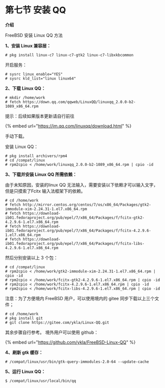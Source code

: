 # 第七节 安装 QQ

**介绍**

FreeBSD 安装 Linux QQ 方法

**1、安装 Linux 兼容层：**

`# pkg install linux-c7 linux-c7-gtk2 linux-c7-libxkbcommon`

开启服务：

```
# sysrc linux_enable="YES"
# sysrc kld_list="linux linux64"
```

**2、下载 Linux QQ：**

```
# mkdir /home/work
# fetch https://down.qq.com/qqweb/LinuxQQ/linuxqq_2.0.0-b2-1089_x86_64.rpm
```

提示：后续如果版本更新请自行前往

{% embed url="https://im.qq.com/linuxqq/download.html" %}

手动下载。

安装 Linux QQ：

```
# pkg install archivers/rpm4
# cd /compat/linux
# rpm2cpio < /home/work/linuxqq_2.0.0-b2-1089_x86_64.rpm | cpio -id
```

**3、下载并安装 Linux QQ 所需依赖：**

由于未知原因，安装的linux QQ 无法输入，需要安装以下依赖才可以输入文字，但是只摸索了Fcitx 输入法框架下的依赖。

```
# cd /home/work
# fetch http://mirror.centos.org/centos/7/os/x86_64/Packages/gtk2-immodule-xim-2.24.31-1.el7.x86_64.rpm
# fetch https://download-ib01.fedoraproject.org/pub/epel/7/x86_64/Packages/f/fcitx-gtk2-4.2.9.6-1.el7.x86_64.rpm
# fetch https://download-ib01.fedoraproject.org/pub/epel/7/x86_64/Packages/f/fcitx-4.2.9.6-1.el7.x86_64.rpm
# fetch https://download-ib01.fedoraproject.org/pub/epel/7/x86_64/Packages/f/fcitx-libs-4.2.9.6-1.el7.x86_64.rpm
```

然后分别安装以上 3 个包：

```
# cd /compat/linux
# rpm2cpio < /home/work/gtk2-immodule-xim-2.24.31-1.el7.x86_64.rpm | cpio -id
# rpm2cpio < /home/work/fcitx-gtk2-4.2.9.6-1.el7.x86_64.rpm | cpio -id
# rpm2cpio < /home/work/fcitx-4.2.9.6-1.el7.x86_64.rpm | cpio -id
# rpm2cpio < /home/work/fcitx-libs-4.2.9.6-1.el7.x86_64.rpm | cpio -id
```

注意：为了方便境内 FreeBSD 用户，可以使用境内的 gitee 同步下载以上三个文件；

```
# cd /home/work
# pkg install git
# git clone https://gitee.com/ykla/Linux-QQ.git
```

其余步骤自行参考。 境外用户可以使用 github：

{% embed url="https://github.com/ykla/FreeBSD-Linux-QQ" %}

**4、刷新 gtk 缓存：**

`# /compat/linux/usr/bin/gtk-query-immodules-2.0-64 --update-cache`

**5、运行 Linux QQ：**

`$ /compat/linux/usr/local/bin/qq`
